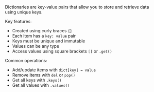 Dictionaries are key-value pairs that allow you to store and retrieve data using unique keys.

Key features:
* Created using curly braces `{}`
* Each item has a `key: value` pair
* Keys must be unique and immutable
* Values can be any type
* Access values using square brackets `[]` or `.get()`

Common operations:
* Add/update items with `dict[key] = value`
* Remove items with `del` or `pop()`
* Get all keys with `.keys()`
* Get all values with `.values()` 